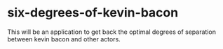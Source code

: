# six-degrees-of-kevin-bacon
This will be an application to get back the optimal degrees of separation between kevin bacon and other actors.
